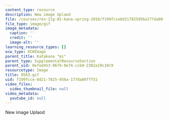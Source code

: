 ```yaml
---
content_type: resource
description: New image Uplaod
file: /courses/res-21g-01-kana-spring-2010/f199fcce8d217825956a177da00fff51_0563.gif
file_type: image/gif
image_metadata:
  caption: ''
  credit: ''
  image-alt: ''
learning_resource_types: []
ocw_type: OCWImage
parent_title: Katakana "mi"
parent_type: SupplementalResourceSection
parent_uid: 0efed453-9679-0e74-ccb9-2382a19c10c9
resourcetype: Image
title: 0563.gif
uid: f199fcce-8d21-7825-956a-177da00fff51
video_files:
  video_thumbnail_file: null
video_metadata:
  youtube_id: null
---
```

New image Uplaod

